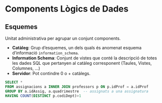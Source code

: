 
# Components Lògics de Dades
## Esquemes
Unitat administrativa per agrupar un conjunt components.
- **Catàleg**: Grup d’esquemes, un dels quals és anomenat esquema d’informació `information_schema`.
- **Information Schema**: Conjunt de vistes que conté la descripció de totes les dades SQL que pertanyen al catàleg corresponent (Taules, Vistes, Columnes, ...)
- **Servidor**: Pot contindre 0 o + catàlegs.

```SQL
SELECT *
FROM assignacions a INNER JOIN professors p ON p.idProf = a.idProf
GROUP BY a.idAssig, a.quadrimestre  -- assignats a una assignatura
HAVING COUNT(DISTINCT p.codiDept)>1
```